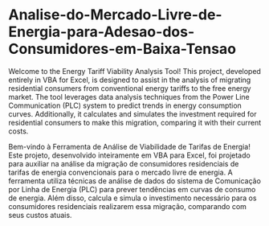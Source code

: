 # Analise-do-Mercado-Livre-de-Energia-para-Adesao-dos-Consumidores-em-Baixa-Tensao

Welcome to the Energy Tariff Viability Analysis Tool! This project, developed entirely in VBA for Excel, is designed to assist in the analysis of migrating residential consumers from conventional energy tariffs to the free energy market. The tool leverages data analysis techniques from the Power Line Communication (PLC) system to predict trends in energy consumption curves. Additionally, it calculates and simulates the investment required for residential consumers to make this migration, comparing it with their current costs.

Bem-vindo à Ferramenta de Análise de Viabilidade de Tarifas de Energia! Este projeto, desenvolvido inteiramente em VBA para Excel, foi projetado para auxiliar na análise da migração de consumidores residenciais de tarifas de energia convencionais para o mercado livre de energia. A ferramenta utiliza técnicas de análise de dados do sistema de Comunicação por Linha de Energia (PLC) para prever tendências em curvas de consumo de energia. Além disso, calcula e simula o investimento necessário para os consumidores residenciais realizarem essa migração, comparando com seus custos atuais.
